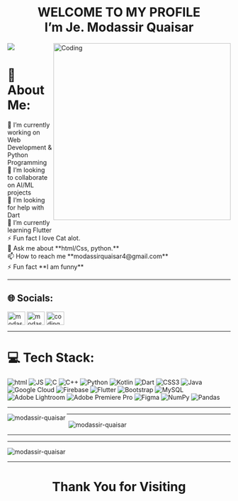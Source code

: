 <h1 align="center">WELCOME TO MY PROFILE<br>I’m Je. Modassir Quaisar</h1>
<img src="https://www.canva.com/design/DAGdUMZuqYM/5RDch_GmItV0RL7AsjlQLQ/view?utm_content=DAGdUMZuqYM&utm_campaign=designshare&utm_medium=link2&utm_source=uniquelinks&utlId=hb47f7dc493">

<img align="right" alt="Coding" width="400" src="https://cdn.dribbble.com/users/1732368/screenshots/6553872/web_developer.gif">
<h1>💫 About Me:</h1>
🔭 I’m currently working on Web Development & Python Programming <br>👯 I’m looking to collaborate on AI/ML projects<br>🤝 I’m looking for help with Dart<br>🌱 I’m currently learning Flutter<br>⚡ Fun fact I love Cat alot.
<br>💬 Ask me about **html/Css, python.**<br>
📫 How to reach me **modassirquaisar4@gmail.com**<br>
⚡ Fun fact **I am funny**<hr>

## 🌐 Socials:
<p align="left">
<a href="https://linkedin.com/in/modassir quaisar" target="blank"><img align="center" src="https://raw.githubusercontent.com/rahuldkjain/github-profile-readme-generator/master/src/images/icons/Social/linked-in-alt.svg" alt="modassir quaisar" height="30" width="40" /></a>
<a href="https://fb.com/modassir quaisar" target="blank"><img align="center" src="https://raw.githubusercontent.com/rahuldkjain/github-profile-readme-generator/master/src/images/icons/Social/facebook.svg" alt="modassir quaisar" height="30" width="40" /></a>
<a href="https://instagram.com/coding_boy_modassir" target="blank"><img align="center" src="https://raw.githubusercontent.com/rahuldkjain/github-profile-readme-generator/master/src/images/icons/Social/instagram.svg" alt="coding_boy_modassir" height="30" width="40" /></a>
</p><hr>

# 💻 Tech Stack:
![html](https://img.shields.io/badge/html-%2300599C.svg?style=flat&logo=html&logoColor=white) ![JS](https://img.shields.io/badge/JS-%2300599C.svg?style=flat&logo=JS&logoColor=white)
![C](https://img.shields.io/badge/c-%2300599C.svg?style=flat&logo=c&logoColor=white) ![C++](https://img.shields.io/badge/c++-%2300599C.svg?style=flat&logo=c%2B%2B&logoColor=white) ![Python](https://img.shields.io/badge/python-3670A0?style=flat&logo=python&logoColor=ffdd54) ![Kotlin](https://img.shields.io/badge/kotlin-%230095D5.svg?style=flat&logo=kotlin&logoColor=white) ![Dart](https://img.shields.io/badge/dart-%230175C2.svg?style=flat&logo=dart&logoColor=white) ![CSS3](https://img.shields.io/badge/css3-%231572B6.svg?style=flat&logo=css3&logoColor=white) ![Java](https://img.shields.io/badge/java-%23ED8B00.svg?style=flat&logo=java&logoColor=white) ![Google Cloud](https://img.shields.io/badge/Google%20Cloud-%234285F4.svg?style=flat&logo=google-cloud&logoColor=white) ![Firebase](https://img.shields.io/badge/firebase-%23039BE5.svg?style=flat&logo=firebase) ![Flutter](https://img.shields.io/badge/Flutter-%2302569B.svg?style=flat&logo=Flutter&logoColor=white) ![Bootstrap](https://img.shields.io/badge/bootstrap-%23563D7C.svg?style=flat&logo=bootstrap&logoColor=white) ![MySQL](https://img.shields.io/badge/mysql-%2300f.svg?style=flat&logo=mysql&logoColor=white) ![Adobe Lightroom](https://img.shields.io/badge/Adobe%20Lightroom-31A8FF.svg?style=flat&logo=Adobe%20Lightroom&logoColor=white) ![Adobe Premiere Pro](https://img.shields.io/badge/Adobe%20Premiere%20Pro-9999FF.svg?style=flat&logo=Adobe%20Premiere%20Pro&logoColor=white) 	![Figma](https://img.shields.io/badge/figma-%23F24E1E.svg?style=flat&logo=figma&logoColor=white) ![NumPy](https://img.shields.io/badge/numpy-%23013243.svg?style=flat&logo=numpy&logoColor=white) ![Pandas](https://img.shields.io/badge/pandas-%23150458.svg?style=flat&logo=pandas&logoColor=white)<hr>

<p><img align="left" src="https://github-readme-stats.vercel.app/api/top-langs?username=modassir-quaisar&show_icons=true&locale=en&layout=compact" alt="modassir-quaisar" /></p><hr>

<p>&nbsp;<img align="center" src="https://github-readme-stats.vercel.app/api?username=modassir-quaisar&show_icons=true&locale=en" alt="modassir-quaisar" /></p><hr>

<hr><p><img align="center" src="https://github-readme-streak-stats.herokuapp.com/?user=modassir-quaisar&" alt="modassir-quaisar" /></p><hr>

<h1 align="center">Thank You for Visiting</h1>
